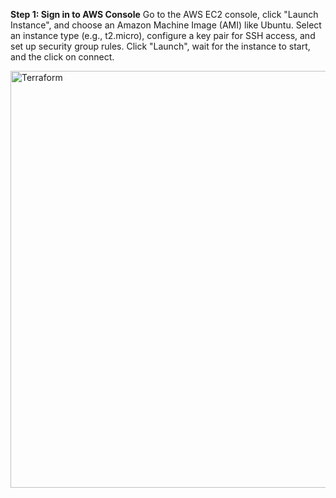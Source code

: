**Step 1: Sign in to AWS Console**
Go to the AWS EC2 console, click "Launch Instance", and choose an Amazon Machine Image (AMI) like Ubuntu.
Select an instance type (e.g., t2.micro), configure a key pair for SSH access, and set up security group rules.
Click "Launch", wait for the instance to start, and the click on connect.

<img width="667" alt="Terraform" src="https://github.com/user-attachments/assets/7571d980-a374-47ba-8568-d867be383dc8" />
